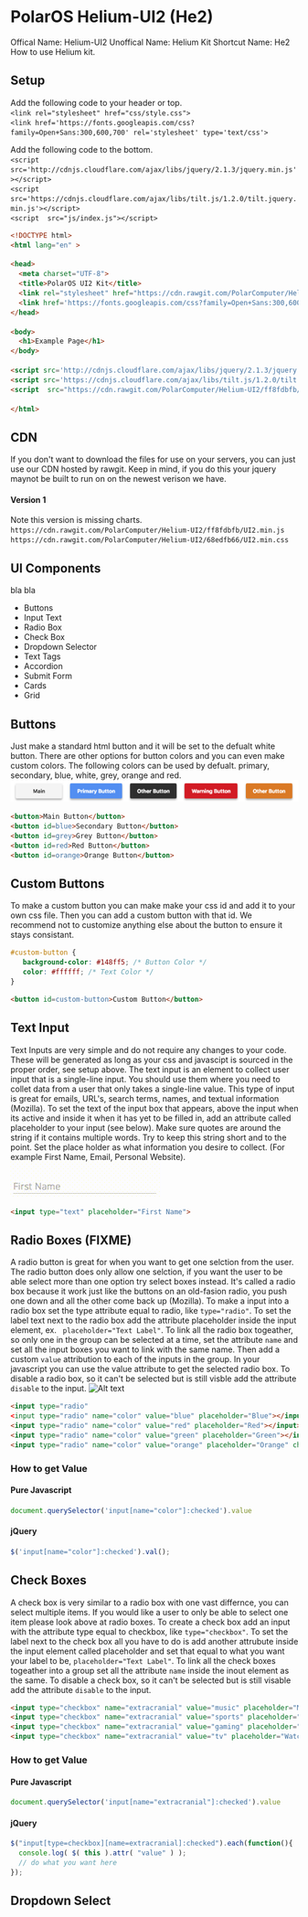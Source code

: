 # PolarOS Helium-UI2 (He2)
Offical Name: Helium-UI2
Unoffical Name: Helium Kit
Shortcut Name: He2
How to use Helium kit.

## Setup
Add the following code to your header or top.<br>
`<link rel="stylesheet" href="css/style.css">`<br>
`<link href='https://fonts.googleapis.com/css?family=Open+Sans:300,600,700' rel='stylesheet' type='text/css'> `

Add the following code to the bottom.<br>
`<script src='http://cdnjs.cloudflare.com/ajax/libs/jquery/2.1.3/jquery.min.js'></script>`<br>
`<script src='https://cdnjs.cloudflare.com/ajax/libs/tilt.js/1.2.0/tilt.jquery.min.js'></script>`<br>
`<script  src="js/index.js"></script>`

```html
<!DOCTYPE html>
<html lang="en" >

<head>
  <meta charset="UTF-8">
  <title>PolarOS UI2 Kit</title>
  <link rel="stylesheet" href="https://cdn.rawgit.com/PolarComputer/Helium-UI2/68edfb66/UI2.min.css">
  <link href='https://fonts.googleapis.com/css?family=Open+Sans:300,600,700' rel='stylesheet' type='text/css'>
</head>

<body>
  <h1>Example Page</h1>
</body>
  
<script src='http://cdnjs.cloudflare.com/ajax/libs/jquery/2.1.3/jquery.min.js'></script>
<script src='https://cdnjs.cloudflare.com/ajax/libs/tilt.js/1.2.0/tilt.jquery.min.js'></script>
<script  src="https://cdn.rawgit.com/PolarComputer/Helium-UI2/ff8fdbfb/UI2.min.js"></script>
  
</html>
```

## CDN <br>
If you don't want to download the files for use on your servers, you can just use our CDN hosted by rawgit. Keep in mind, if you do this your jquery maynot be built to run on on the newest verison we have.
#### Version 1
Note this version is missing charts.<br>
`https://cdn.rawgit.com/PolarComputer/Helium-UI2/ff8fdbfb/UI2.min.js` <br>
`https://cdn.rawgit.com/PolarComputer/Helium-UI2/68edfb66/UI2.min.css` <br>

## UI Components
bla bla
 - Buttons
 - Input Text
 - Radio Box
 - Check Box
 - Dropdown Selector
 - Text Tags
 - Accordion
 - Submit Form
 - Cards
 - Grid
 
 ## Buttons
 Just make a standard html button and it will be set to the defualt white button. There are other options for button colors and you can even make custom colors. The following colors can be used by defualt. primary, secondary, blue, white, grey, orange and red.<br>
 ![Alt text](images/buttons-UI2.png?raw=true "PolarOS UI2 Kit - Buttons")
 ``` html 
<button>Main Button</button>
<button id=blue>Secondary Button</button>
<button id=grey>Grey Button</button>
<button id=red>Red Button</button>
<button id=orange>Orange Button</button>
```

## Custom Buttons
To make a custom button you can make make your css id and add it to your own css file. Then you can add a custom button with that id. We recommend not to customize anything else about the button to ensure it stays consistant.
```` css
#custom-button {
   background-color: #148ff5; /* Button Color */
   color: #ffffff; /* Text Color */
}
````

```` html
<button id=custom-button>Custom Button</button>
````

## Text Input
Text Inputs are very simple and do not require any changes to your code. These will be generated as long as your css and javascipt is sourced in the proper order, see setup above. The text input is an element to collect user input that is a single-line input. You should use them where you need to collet data from a user that only takes a single-line value. This type of input is great for emails, URL's, search terms, names, and textual information (Mozilla). To set the text of the input box that appears, above the input when its active and inside it when it has yet to be filled in, add an attribute called placeholder to your input (see below). Make sure quotes are around the string if it contains multiple words. Try to keep this string short and to the point. Set the place holder as what information you desire to collect. (For example First Name, Email, Personal Website).<br>
 ![Alt text](images/input-UI2.gif?raw=true "PolarOS UI2 Kit - Text Input")
 
 ````html
<input type="text" placeholder="First Name">
````

## Radio Boxes (FIXME)
A radio button is great for when you want to get one selction from the user. The radio button does only allow one selction, if you want the user to be able select more than one option try select boxes instead. It's called a radio box because it work just like the buttons on an old-fasion radio, you push one down and all the other come back up (Mozilla). To make a input into a radio box set the type attribute equal to radio, like `type="radio"`. To set the label text next to the radio box add the attribute placeholder inside the input element, ex. ` placeholder="Text Label"`. To link all the radio box togeather, so only one in the group can be selected at a time, set the attribute `name` and set all the input boxes you want to link with the same name. Then add a custom `value` attribution to each of the inputs in the group. In your javascript you can use the value attribute to get the selected radio box. To disable a radio box, so it can't be selected but is still visble add the attribute `disable` to the input.
 ![Alt text](images/radio-box-UI2.gif?raw=true "PolarOS UI2 Kit - Radio Box Input")

```` html
<input type="radio"
<input type="radio" name="color" value="blue" placeholder="Blue"></input>
<input type="radio" name="color" value="red" placeholder="Red"></input>
<input type="radio" name="color" value="green" placeholder="Green"></input>
<input type="radio" name="color" value="orange" placeholder="Orange" checked></input>
````

### How to get Value
#### Pure Javascript
```` javascript
document.querySelector('input[name="color"]:checked').value
````

#### jQuery 
```` javascript
$('input[name="color"]:checked').val();
````

## Check Boxes
A check box is very similar to a radio box with one vast differnce, you can select multiple items. If you would like a user to only be able to select one item please look above at radio boxes. To create a check box add an input with the attribute type equal to checkbox, like `type="checkbox"`. To set the label next to the check box all you have to do is add another attrubute inside the input element called placeholder and set that equal to what you want your label to be, `placeholder="Text Label"`. To link all the check boxes togeather into a group set all the attribute `name` inside the inout element as the same. To disable a check box, so it can't be selected but is still visable add the attribute `disable` to the input.
```` html
<input type="checkbox" name="extracranial" value="music" placeholder="Music"></input>
<input type="checkbox" name="extracranial" value="sports" placeholder="Sports"></input>
<input type="checkbox" name="extracranial" value="gaming" placeholder="Gaming"></input>
<input type="checkbox" name="extracranial" value="tv" placeholder="Watching TV" checked></input>
````

### How to get Value
#### Pure Javascript
```` javascript
document.querySelector('input[name="extracranial"]:checked').value
````

#### jQuery 
```` javascript
$("input[type=checkbox][name=extracranial]:checked").each(function(){
  console.log( $( this ).attr( "value" ) );
  // do what you want here
});
````

## Dropdown Select
